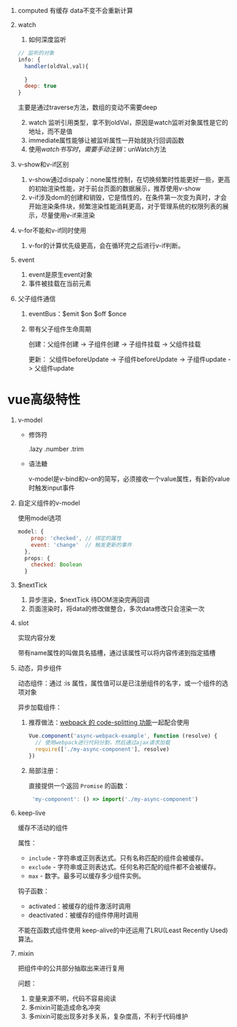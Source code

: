 1. computed 有缓存 data不变不会重新计算

2. watch 

   1. 如何深度监听

   ```javascript
   // 监听的对象
   info: {
     handler(oldVal,val){
     	
     }
     deep: true
   }
   ```

   主要是通过traverse方法，数组的变动不需要deep

   2. watch 监听引用类型，拿不到oldVal，原因是watch监听对象属性是它的地址，而不是值
   3. immediate属性能够让被监听属性一开始就执行回调函数
   4. 使用$watch 书写时，需要手动注销：$unWatch方法

3. v-show和v-if区别

   1. v-show通过dispaly：none属性控制，在切换频繁时性能更好一些，更高的初始渲染性能，对于前台页面的数据展示，推荐使用v-show
   2. v-if涉及dom的创建和销毁，它是惰性的，在条件第一次变为真时，才会开始渲染条件块，频繁渲染性能消耗更高，对于管理系统的权限列表的展示，尽量使用v-if来渲染

4. v-for不能和v-if同时使用

   1. v-for的计算优先级更高，会在循环完之后进行v-if判断。

5. event
   1. event是原生event对象
   2. 事件被挂载在当前元素

6. 父子组件通信

   1. eventBus：$emit $on $off $once

   2. 带有父子组件生命周期

      创建：父组件创建 -> 子组件创建 -> 子组件挂载 -> 父组件挂载

      更新： 父组件beforeUpdate -> 子组件beforeUpdate -> 子组件update -> 父组件update

# vue高级特性

   1. v-model

      - 修饰符

        .lazy .number .trim

      - 语法糖

        v-model是v-bind和v-on的简写，必须接收一个value属性，有新的value时触发input事件

   2. 自定义组件的v-model

      使用model选项

      ```javascript
      model: {
          prop: 'checked', // 绑定的属性
          event: 'change'  // 触发更新的事件
        },
        props: {
          checked: Boolean
        }
      ```

      

   3. $nextTick

      1. 异步渲染，$nextTick 待DOM渲染完再回调
      2. 页面渲染时，将data的修改做整合，多次data修改只会渲染一次

   4. slot

      实现内容分发

      带有name属性的叫做具名插槽，通过该属性可以将内容传递到指定插槽

   5. 动态，异步组件

      动态组件：通过 :is 属性，属性值可以是已注册组件的名字，或一个组件的选项对象

      异步加载组件：

      1. 推荐做法：[webpack 的 code-splitting 功能](https://webpack.js.org/guides/code-splitting/)一起配合使用

         ```javascript
         Vue.component('async-webpack-example', function (resolve) {
           // 使用webpack进行代码分割，然后通过ajax请求加载
           require(['./my-async-component'], resolve)
         })
         ```

      2. 局部注册：

         直接提供一个返回 `Promise` 的函数：

         ```javascript
          'my-component': () => import('./my-async-component')
         ```

         

   6. keep-live

      缓存不活动的组件

      属性：

        - `include` - 字符串或正则表达式。只有名称匹配的组件会被缓存。
        - `exclude` - 字符串或正则表达式。任何名称匹配的组件都不会被缓存。
        - `max` - 数字。最多可以缓存多少组件实例。

      钩子函数：

      - activated：被缓存的组件激活时调用
      - deactivated：被缓存的组件停用时调用

      不能在函数式组件使用
      keep-alive的中还运用了LRU(Least Recently Used)算法。

   7. mixin

      把组件中的公共部分抽取出来进行复用

      问题：

      1. 变量来源不明，代码不容易阅读
      2. 多mixin可能造成命名冲突
      3. 多mixin可能出现多对多关系，复杂度高，不利于代码维护